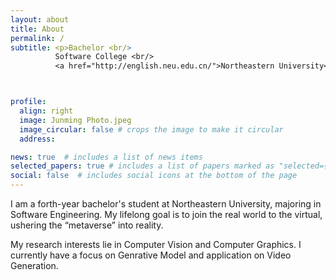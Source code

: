 ```yaml
---
layout: about
title: About
permalink: /
subtitle: <p>Bachelor <br/> 
          Software College <br/>
          <a href="http://english.neu.edu.cn/">Northeastern University</a></p>



profile:
  align: right
  image: Junming Photo.jpeg
  image_circular: false # crops the image to make it circular
  address: 

news: true  # includes a list of news items
selected_papers: true # includes a list of papers marked as "selected={true}"
social: false  # includes social icons at the bottom of the page
---
```


I am a forth-year bachelor's student at Northeastern University, majoring in Software Engineering. My lifelong goal is to join the real world to the virtual, ushering the “metaverse” into reality. 

My research interests lie in Computer Vision and Computer Graphics. I currently have a focus on Genrative Model and application on Video Generation.


